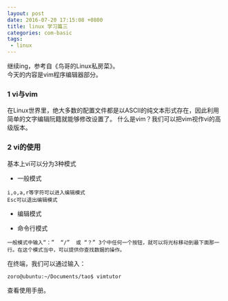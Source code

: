 ```yaml
---
layout: post
date: 2016-07-20 17:15:08 +0800
title: linux 学习篇三
categories: com-basic
tags:
 - linux
---
```

   继续ing，参考自《鸟哥的Linux私房菜》。  
   今天的内容是vim程序编辑器部分。

### 1 vi与vim
在Linux世界里，绝大多数的配置文件都是以ASCII的纯文本形式存在，因此利用简单的文字编辑阮籍就能够修改设置了。
什么是vim？我们可以把vim视作vi的高级版本。

### 2 vi的使用
基本上vi可以分为3种模式
* 一般模式

```
i,o,a,r等字符可以进入编辑模式
Esc可以退出编辑模式
```

* 编辑模式


* 命令行模式

```
一般模式中输入“：”  “/”  或 “？” 3个中任何一个按钮，就可以将光标移动到最下面那一行。在这个模式当中，可以提供你查找数据的操作。
```

在终端，我们可以通过输入：

```
zoro@ubuntu:~/Documents/tao$ vimtutor
```
查看使用手册。